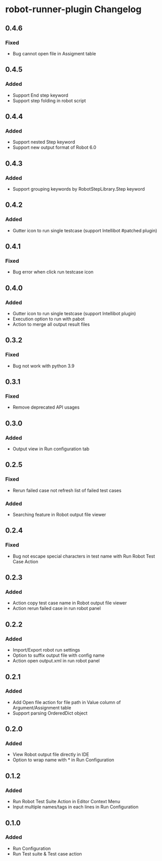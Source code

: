<!-- Keep a Changelog guide -> https://keepachangelog.com -->

# robot-runner-plugin Changelog

## 0.4.6
### Fixed
- Bug cannot open file in Assigment table

## 0.4.5
### Added
- Support End step keyword
- Support step folding in robot script

## 0.4.4
### Added
- Support nested Step keyword
- Support new output format of Robot 6.0

## 0.4.3
### Added
- Support grouping keywords by RobotStepLibrary.Step keyword

## 0.4.2
### Added
- Gutter icon to run single testcase (support Intellibot #patched plugin)

## 0.4.1
### Fixed
- Bug error when click run testcase icon

## 0.4.0
### Added
- Gutter icon to run single testcase (support Intellibot plugin)
- Execution option to run with pabot
- Action to merge all output result files

## 0.3.2
### Fixed
- Bug not work with python 3.9

## 0.3.1
### Fixed
- Remove deprecated API usages

## 0.3.0
### Added
- Output view in Run configuration tab

## 0.2.5
### Fixed
- Rerun failed case not refresh list of failed test cases
### Added
- Searching feature in Robot output file viewer

## 0.2.4
### Fixed
- Bug not escape special characters in test name with Run Robot Test Case Action

## 0.2.3
### Added
- Action copy test case name in Robot output file viewer
- Action rerun failed case in run robot panel

## 0.2.2
### Added
- Import/Export robot run settings
- Option to suffix output file with config name
- Action open output.xml in run robot panel

## 0.2.1
### Added
- Add Open file action for file path in Value column of Argument/Assignment table
- Support parsing OrderedDict object

## 0.2.0
### Added
- View Robot output file directly in IDE
- Option to wrap name with * in Run Configuration

## 0.1.2
### Added
- Run Robot Test Suite Action in Editor Context Menu
- Input multiple names/tags in each lines in Run Configuration

## 0.1.0
### Added
- Run Configuration
- Run Test suite & Test case action
